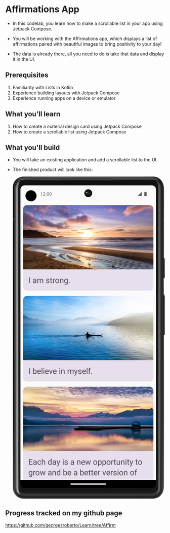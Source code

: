 # Affirmations App

- In this codelab, you learn how to make a scrollable list in your app using Jetpack Compose.

- You will be working with the Affirmations app, which displays a list of affirmations paired with beautiful images to bring positivity to your day!

- The data is already there, all you need to do is take that data and display it in the UI.

## Prerequisites

1. Familiarity with Lists in Kotlin
2. Experience building layouts with Jetpack Compose
3. Experience running apps on a device or emulator

## What you'll learn

1. How to create a material design card using Jetpack Compose
2. How to create a scrollable list using Jetpack Compose

## What you'll build

- You will take an existing application and add a scrollable list to the UI
- The finished product will look like this:

  <img src="snap.png" alt="Expected solution">

## Progress tracked on my github page

<a href="https://github.com/georgesroberto/Learn/tree/Affirm" >https://github.com/georgesroberto/Learn/tree/Affirm</a>
